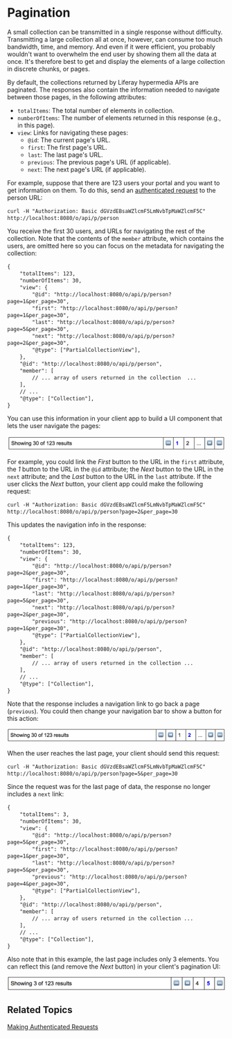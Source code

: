 # Pagination [](id=pagination)

A small collection can be transmitted in a single response without difficulty. 
Transmitting a large collection all at once, however, can consume too much 
bandwidth, time, and memory. And even if it were efficient, you probably 
wouldn't want to overwhelm the end user by showing them all the data at once. 
It's therefore best to get and display the elements of a large collection in 
discrete chunks, or pages. 

By default, the collections returned by Liferay hypermedia APIs are paginated. 
The responses also contain the information needed to navigate between those 
pages, in the following attributes: 

-   `totalItems`: The total number of elements in collection.
-   `numberOfItems`: The number of elements returned in this response (e.g., in 
    this page). 
-   `view`: Links for navigating these pages:
    -   `@id`: The current page's URL. 
    -   `first`: The first page's URL. 
    -   `last`: The last page's URL. 
    -   `previous`: The previous page's URL (if applicable). 
    -   `next`: The next page's URL (if applicable).

For example, suppose that there are 123 users your portal and you want to get 
information on them. To do this, send an 
[authenticated request](/develop/tutorials/-/knowledge_base/7-1/making-authenticated-requests) 
to the person URL: 

    curl -H "Authorization: Basic dGVzdEBsaWZlcmF5LmNvbTpMaWZlcmF5C" http://localhost:8080/o/api/p/person

You receive the first 30 users, and URLs for navigating the rest of the 
collection. Note that the contents of the `member` attribute, which contains the 
users, are omitted here so you can focus on the metadata for navigating the 
collection: 

    {
        "totalItems": 123,
        "numberOfItems": 30,
        "view": {
            "@id": "http://localhost:8080/o/api/p/person?page=1&per_page=30",
            "first": "http://localhost:8080/o/api/p/person?page=1&per_page=30",
            "last": "http://localhost:8080/o/api/p/person?page=5&per_page=30",
            "next": "http://localhost:8080/o/api/p/person?page=2&per_page=30",
            "@type": ["PartialCollectionView"],
        },
        "@id": "http://localhost:8080/o/api/p/person",
        "member": [
            // ... array of users returned in the collection  ...
        ],
        // ... 
        "@type": ["Collection"],
    }

You can use this information in your client app to build a UI component that 
lets the user navigate the pages: 

![Figure 1: This simple UI lets users navigate the pages of data that the server returns.](../../../../images/apio-pagination-01.png)

For example, you could link the *First* button to the URL in the `first` 
attribute, the *1* button to the URL in the `@id` attribute; the *Next* button 
to the URL in the `next` attribute; and the *Last* button to the URL in the 
`last` attribute. If the user clicks the *Next* button, your client app could 
make the following request: 

    curl -H "Authorization: Basic dGVzdEBsaWZlcmF5LmNvbTpMaWZlcmF5C" http://localhost:8080/o/api/p/person?page=2&per_page=30

This updates the navigation info in the response: 

    {
        "totalItems": 123,
        "numberOfItems": 30,
        "view": {
            "@id": "http://localhost:8080/o/api/p/person?page=2&per_page=30",
            "first": "http://localhost:8080/o/api/p/person?page=1&per_page=30",
            "last": "http://localhost:8080/o/api/p/person?page=5&per_page=30",
            "next": "http://localhost:8080/o/api/p/person?page=2&per_page=30",
            "previous": "http://localhost:8080/o/api/p/person?page=1&per_page=30",
            "@type": ["PartialCollectionView"],
        },
        "@id": "http://localhost:8080/o/api/p/person",
        "member": [
            // ... array of users returned in the collection ...
        ],
        // ...
        "@type": ["Collection"],
    }

Note that the response includes a navigation link to go back a page 
(`previous`). You could then change your navigation bar to show a button for 
this action: 

![Figure 2: You can update the pagination UI as the user traverses the pages.](../../../../images/apio-pagination-02.png)

When the user reaches the last page, your client should send this request: 

    curl -H "Authorization: Basic dGVzdEBsaWZlcmF5LmNvbTpMaWZlcmF5C" http://localhost:8080/o/api/p/person?page=5&per_page=30

Since the request was for the last page of data, the response no longer includes 
a `next` link: 

    {
        "totalItems": 3,
        "numberOfItems": 30,
        "view": {
            "@id": "http://localhost:8080/o/api/p/person?page=5&per_page=30",
            "first": "http://localhost:8080/o/api/p/person?page=1&per_page=30",
            "last": "http://localhost:8080/o/api/p/person?page=5&per_page=30",
            "previous": "http://localhost:8080/o/api/p/person?page=4&per_page=30",
            "@type": ["PartialCollectionView"],
        },
        "@id": "http://localhost:8080/o/api/p/person",
        "member": [
            // ... array of users returned in the collection ...
        ],
        // ...
        "@type": ["Collection"],
    }

Also note that in this example, the last page includes only 3 elements. You can 
reflect this (and remove the *Next* button) in your client's pagination UI: 

![Figure 3: The last page lists the number of items it displays, and no longer includes a *Next* button.](../../../../images/apio-pagination-03.png)

## Related Topics [](id=related-topics)

[Making Authenticated Requests](/develop/tutorials/-/knowledge_base/7-1/making-authenticated-requests)
